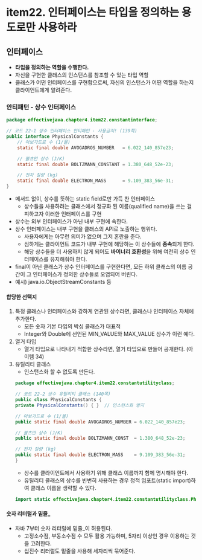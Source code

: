 # item22. 인터페이스는 타입을 정의하는 용도로만 사용하라

## 인터페이스
- **타입을 정의하는 역할을 수행한다.**
- 자신을 구현한 클래스의 인스턴스를 참조할 수 있는 타입 역할
- 클래스가 어떤 인터페이스를 구현함으로써, 자신의 인스턴스가 어떤 역할을 하는지 클라이언트에게 알려준다.

### 안티패턴 - 상수 인터페이스
```java
package effectivejava.chapter4.item22.constantinterface;

// 코드 22-1 상수 인터페이스 안티패턴 - 사용금지! (139쪽)
public interface PhysicalConstants {
    // 아보가드로 수 (1/몰)
    static final double AVOGADROS_NUMBER   = 6.022_140_857e23;

    // 볼츠만 상수 (J/K)
    static final double BOLTZMANN_CONSTANT = 1.380_648_52e-23;

    // 전자 질량 (kg)
    static final double ELECTRON_MASS      = 9.109_383_56e-31;
}
```
- 메서드 없이, 상수를 뜻하는 static field로만 가득 찬 인터페이스
    - 상수들을 사용하려는 클래스에서 정규화 된 이름(qualified name)을 쓰는 걸 피하고자 이러한 인터페이스를 구현
- 상수는 외부 인터페이스가 아닌 내부 구현에 속한다.
- 상수 인터페이스는 내부 구현을 클래스의 API로 노출하는 행위다.
    - 사용자에게는 아무런 의미가 없으며 그저 혼란을 준다.
    - 심하게는 클라이언트 코드가 내부 구현에 해당하는 이 상수들에 **종속**되게 한다.
    - 해당 상수들을 더 사용하지 않게 되어도 **바이너리 호환성**을 위해 여전히 상수 인터페이스를 유지해줘야 한다.
- final이 아닌 클래스가 상수 인터페이스를 구현한다면, 모든 하위 클래스의 이름 공간이 그 인터페이스가 정의한 상수들로 오염되어 버린다.
- 예시) java.io.ObjectStreamConstants 등

#### 합당한 선택지
1. 특정 클래스나 인터페이스와 강하게 연관된 상수라면, 클래스나 인터페이스 자체에 추가한다.
    - 모든 숫자 기본 타입의 박싱 클래스가 대표적
    - Integer와 Double에 선언된 MIN_VALUE와 MAX_VALUE 상수가 이런 예다.
2. 열거 타입
    - 열거 타입으로 나타내기 적합한 상수라면, 열거 타입으로 만들어 공개한다. (아이템 34)
3. 유틸리티 클래스
    - 인스턴스화 할 수 없도록 만든다.
    ```java
    package effectivejava.chapter4.item22.constantutilityclass;

    // 코드 22-2 상수 유틸리티 클래스 (140쪽)
    public class PhysicalConstants {
    private PhysicalConstants() { }  // 인스턴스화 방지

    // 아보가드로 수 (1/몰)
    public static final double AVOGADROS_NUMBER = 6.022_140_857e23;

    // 볼츠만 상수 (J/K)
    public static final double BOLTZMANN_CONST  = 1.380_648_52e-23;

    // 전자 질량 (kg)
    public static final double ELECTRON_MASS    = 9.109_383_56e-31;
    }
    ```
    - 상수를 클라이언트에서 사용하기 위해 클래스 이름까지 함께 명시해야 한다.
    - 유틸리티 클래스의 상수를 빈번히 사용하는 경우 정적 임포트(static import)하여 클래스 이름을 생략할 수 있다.
    ```java
    import static effectivejava.chapter4.item22.constantutilityclass.PhysicalConstants.*;
    ```

#### 숫자 리터럴과 밑줄_
- 자바 7부터 숫자 리터럴에 밑줄_이 허용된다.
    - 고정소수점, 부동소수점 수 모두 활용 가능하며, 5자리 이상인 경우 이용하는 것을 고려한다.
    - 십진수 리터럴도 밑줄을 사용해 세자리씩 묶어준다.